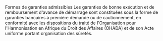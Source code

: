 Formes de garanties admissibles
Les garanties de bonne exécution et de remboursement d'avance de
démarrage sont constituées sous la forme de garanties bancaires à
première demande ou de cautionnement, en conformité avec les
dispositions du traité de l'Organisation pour l'Harmonisation en
Afrique du Droit des Affaires (OHADA) et de son Acte uniforme portant
organisation des sûretés.